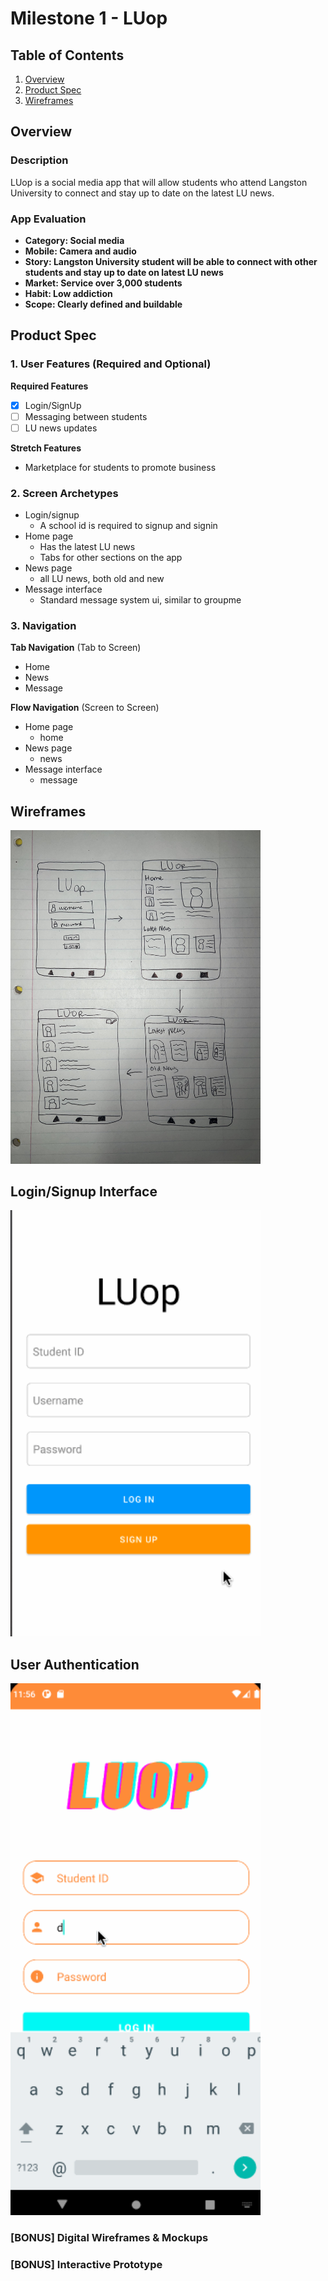 # Milestone 1 - LUop

## Table of Contents

1. [Overview](#Overview)
1. [Product Spec](#Product-Spec)
1. [Wireframes](#Wireframes)

## Overview

### Description

LUop is a social media app that will allow students who attend Langston University to connect and stay up to date on the latest LU news.
### App Evaluation

- **Category: Social media**
- **Mobile: Camera and audio**
- **Story: Langston University student will be able to connect with other students and stay up to date on latest LU news**
- **Market: Service over 3,000 students**
- **Habit: Low addiction**
- **Scope: Clearly defined and buildable**

## Product Spec

### 1. User Features (Required and Optional)

**Required Features**
- [x] Login/SignUp
- [ ] Messaging between students
- [ ] LU news updates

**Stretch Features**

* Marketplace for students to promote business

### 2. Screen Archetypes

- Login/signup
  - A school id is required to signup and signin
- Home page
  - Has the latest LU news
  - Tabs for other sections on the app
- News page
  - all LU news, both old and new
- Message interface
  - Standard message system ui, similar to groupme

### 3. Navigation

**Tab Navigation** (Tab to Screen)

* Home
* News
* Message

**Flow Navigation** (Screen to Screen)

- Home page
  - home
- News page
  - news
- Message interface
  - message

## Wireframes

<img src="wireframes-luop.jpg" width=400>

## Login/Signup Interface

<img src="luop-walkthrough.gif" width=400>

## User Authentication

<img src="luop-milestone3-walkthrough.gif" width=400>

### [BONUS] Digital Wireframes & Mockups

### [BONUS] Interactive Prototype
